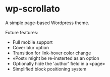 wp-scrollato
============

A simple page-based Wordpress theme.

Future features:

* Full mobile support
* Cover blur option
* Transition for link-hover color change
* &laquo;Post&laquo; might be re-insterted as an option
* Optionally hide the 'author' field in a &laquo;page&raquo;
* Simplified block positioning system
